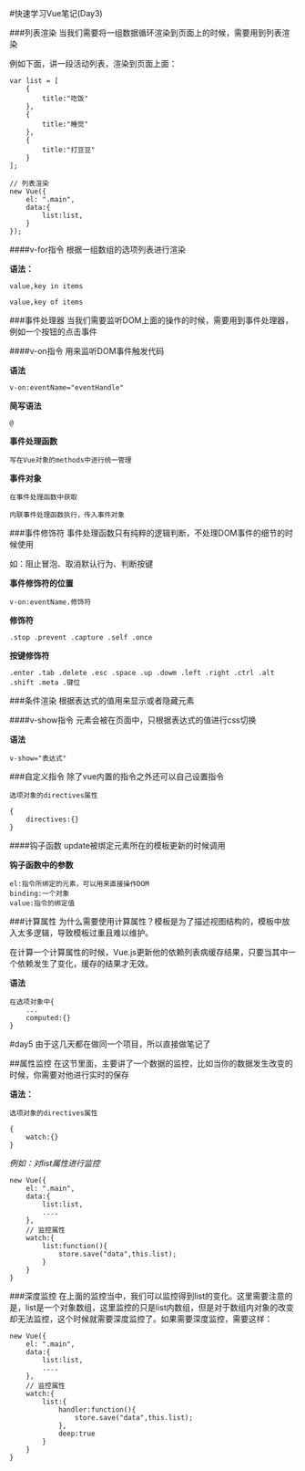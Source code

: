 #快速学习Vue笔记(Day3)


###列表渲染
当我们需要将一组数据循环渲染到页面上的时候，需要用到列表渲染

例如下面，讲一段活动列表，渲染到页面上面：

```
var list = [
    {
        title:"吃饭"
    },
    {
        title:"睡觉"
    },
    {
        title:"打豆豆"
    }
];

// 列表渲染
new Vue({
    el: ".main",
    data:{
        list:list,
    }
});
```

####v-for指令
根据一组数组的选项列表进行渲染

**语法：**

    value,key in items

    value,key of items

###事件处理器
当我们需要监听DOM上面的操作的时候，需要用到事件处理器，例如一个按钮的点击事件

####v-on指令
用来监听DOM事件触发代码

**语法**

    v-on:eventName="eventHandle"

**简写语法**

    @

**事件处理函数**

    写在Vue对象的methods中进行统一管理

**事件对象**

    在事件处理函数中获取

    内联事件处理函数执行，传入事件对象

###事件修饰符
事件处理函数只有纯粹的逻辑判断，不处理DOM事件的细节的时候使用

如：阻止冒泡、取消默认行为、判断按键

**事件修饰符的位置**

    v-on:eventName.修饰符

**修饰符**

    .stop .prevent .capture .self .once

**按键修饰符**

    .enter .tab .delete .esc .space .up .dowm .left .right .ctrl .alt .shift .meta .键位

###条件渲染
根据表达式的值用来显示或者隐藏元素

####v-show指令
元素会被在页面中，只根据表达式的值进行css切换

**语法**

    v-show="表达式"

###自定义指令
除了vue内置的指令之外还可以自己设置指令

    选项对象的directives属性

    {
        directives:{}
    }

####钩子函数
update被绑定元素所在的模板更新的时候调用

**钩子函数中的参数**

    el:指令所绑定的元素，可以用来直接操作DOM
    binding:一个对象
    value:指令的绑定值

###计算属性
为什么需要使用计算属性？模板是为了描述视图结构的，模板中放入太多逻辑，导致模板过重且难以维护。

在计算一个计算属性的时候，Vue.js更新他的依赖列表病缓存结果，只要当其中一个依赖发生了变化，缓存的结果才无效。

**语法**

    在选项对象中{
        ...
        computed:{}
    }


#day5
由于这几天都在做同一个项目，所以直接做笔记了

##属性监控
在这节里面，主要讲了一个数据的监控，比如当你的数据发生改变的时候，你需要对他进行实时的保存

**语法：**

    选项对象的directives属性

    {
        watch:{}
    }

*例如：对list属性进行监控*

```
new Vue({
    el: ".main",
    data:{
        list:list,
        ....
    },
    // 监控属性
    watch:{
        list:function(){
            store.save("data",this.list);
        }
    }
}
```

###深度监控
在上面的监控当中，我们可以监控得到list的变化。这里需要注意的是，list是一个对象数组，这里监控的只是list内数组，但是对于数组内对象的改变却无法监控，这个时候就需要深度监控了。如果需要深度监控，需要这样：

```
new Vue({
    el: ".main",
    data:{
        list:list,
        ....
    },
    // 监控属性
    watch:{
        list:{
            handler:function(){
                store.save("data",this.list);
            },
            deep:true
        }
    }
}
```
